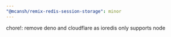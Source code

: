 ```yaml
---
"@mcansh/remix-redis-session-storage": minor
---
```


chore!: remove deno and cloudflare as ioredis only supports node
